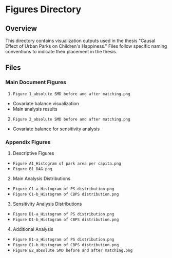 # Figures Directory

## Overview
This directory contains visualization outputs used in the thesis "Causal Effect of Urban Parks on Children's Happiness." Files follow specific naming conventions to indicate their placement in the thesis.

## Files

### Main Document Figures
1. `Figure 1_absolute SMD before and after matching.png`
- Covariate balance visualization
- Main analysis results

2. `Figure 2_absolute SMD before and after matching.png`
- Covariate balance for sensitivity analysis

### Appendix Figures
1. Descriptive Figures
- `Figure A1_Histogram of park area per capita.png`
- `Figure B1_DAG.png`

2. Main Analysis Distributions
- `Figure C1-a_Histogram of PS distribution.png`
- `Figure C1-b_Histogram of CBPS distribution.png`

3. Sensitivity Analysis Distributions
- `Figure D1-a_Histogram of PS distribution.png`
- `Figure D1-b_Histogram of CBPS distribution.png`

4. Additional Analysis
- `Figure E1-a_Histogram of PS distribution.png`
- `Figure E1-b_Histogram of CBPS distribution.png`
- `Figure E2_absolute SMD before and after matching.png`
